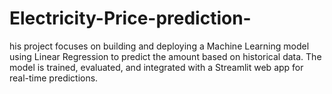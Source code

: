 # Electricity-Price-prediction-
his project focuses on building and deploying a Machine Learning model using Linear Regression to predict the amount based on historical data. The model is trained, evaluated, and integrated with a Streamlit web app for real-time predictions.
